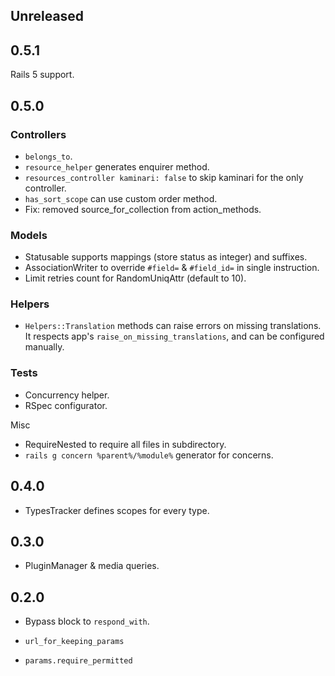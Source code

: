 ## Unreleased

## 0.5.1

Rails 5 support.

## 0.5.0

### Controllers

- `belongs_to`.
- `resource_helper` generates enquirer method.
- `resources_controller kaminari: false` to skip kaminari for the only controller.
- `has_sort_scope` can use custom order method.
- Fix: removed source_for_collection from action_methods.

### Models

- Statusable supports mappings (store status as integer) and suffixes.
- AssociationWriter to override `#field=` & `#field_id=` in single instruction.
- Limit retries count for RandomUniqAttr (default to 10).

### Helpers

- `Helpers::Translation` methods can raise errors on missing translations.
  It respects app's `raise_on_missing_translations`, and can be configured manually.

### Tests

- Concurrency helper.
- RSpec configurator.

Misc

- RequireNested to require all files in subdirectory.
- `rails g concern %parent%/%module%` generator for concerns.

## 0.4.0

- TypesTracker defines scopes for every type.

## 0.3.0

- PluginManager & media queries.

## 0.2.0

- Bypass block to `respond_with`.

- `url_for_keeping_params`

- `params.require_permitted`
